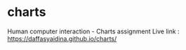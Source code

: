 # charts
Human computer interaction - Charts assignment
Live link : https://daffasyaidina.github.io/charts/
